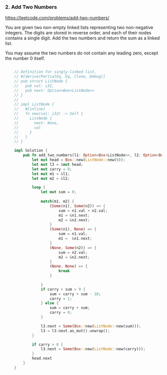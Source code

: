 ### 2. Add Two Numbers
https://leetcode.com/problems/add-two-numbers/

You are given two non-empty linked lists representing two non-negative integers. The digits are stored in reverse order, and each of their nodes contains a single digit. Add the two numbers and return the sum as a linked list.

You may assume the two numbers do not contain any leading zero, except the number 0 itself.

```rust

    // Definition for singly-linked list.
    // #[derive(PartialEq, Eq, Clone, Debug)]
    // pub struct ListNode {
    //   pub val: i32,
    //   pub next: Option<Box<ListNode>>
    // }
    // 
    // impl ListNode {
    //   #[inline]
    //   fn new(val: i32) -> Self {
    //     ListNode {
    //       next: None,
    //       val
    //     }
    //   }
    // }

    impl Solution {
        pub fn add_two_numbers(l1: Option<Box<ListNode>>, l2: Option<Box<ListNode>>) -> Option<Box<ListNode>> {
            let mut head = Box::new(ListNode::new(0));
            let mut l3 = &mut head;
            let mut carry = 0;
            let mut m1 = &l1;
            let mut m2 = &l2;

            loop {
                let mut sum = 0;
                
                match(m1, m2) {
                    (Some(n1), Some(n2)) => {
                        sum = n1.val + n2.val;
                        m1 = &n1.next;
                        m2 = &n2.next;
                    }
                    (Some(n1), None) => {
                        sum = n1.val;
                        m1 =  &n1.next;
                    }
                    (None, Some(n2)) => {
                        sum = n2.val;
                        m2 = &n2.next;
                    }
                    (None, None) => {
                        break
                    }

                }
                if carry + sum > 9 {
                    sum = carry + sum - 10;
                    carry = 1;
                } else {
                    sum = carry + sum;
                    carry = 0;
                }

                l3.next = Some(Box::new(ListNode::new(sum)));
                l3 = l3.next.as_mut().unwrap();
            }

            if carry > 0 {
                l3.next = Some(Box::new(ListNode::new(carry)));
            }
            head.next
        }
    }

```
